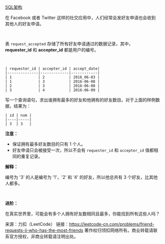 [SQL架构](https://github.com/Zhenghao-Liu/LeetCode_problem-and-solution/blob/master/0602.好友申请II:谁有最多的好友/PROBLEM.sql)

在 Facebook 或者 Twitter 这样的社交应用中，人们经常会发好友申请也会收到其他人的好友申请。

 

表 ```request_accepted``` 存储了所有好友申请通过的数据记录，其中， **requester_id** 和 **accepter_id** 都是用户的编号。

 
```
| requester_id | accepter_id | accept_date|
|--------------|-------------|------------|
| 1            | 2           | 2016_06-03 |
| 1            | 3           | 2016-06-08 |
| 2            | 3           | 2016-06-08 |
| 3            | 4           | 2016-06-09 |
```
写一个查询语句，求出谁拥有最多的好友和他拥有的好友数目。对于上面的样例数据，结果为：
```
| id | num |
|----|-----|
| 3  | 3   |
```
**注意：**

* 保证拥有最多好友数目的只有 1 个人。
* 好友申请只会被接受一次，所以不会有 ```requester_id``` 和 ```accepter_id``` 值都相同的重复记录。
 

**解释：**

编号为 '3' 的人是编号为 '1'，'2' 和 '4' 的好友，所以他总共有 3 个好友，比其他人都多。

 

**进阶：**

在真实世界里，可能会有多个人拥有好友数相同且最多，你能找到所有这些人吗？

来源：力扣（LeetCode）
链接：https://leetcode-cn.com/problems/friend-requests-ii-who-has-the-most-friends
著作权归领扣网络所有。商业转载请联系官方授权，非商业转载请注明出处。
